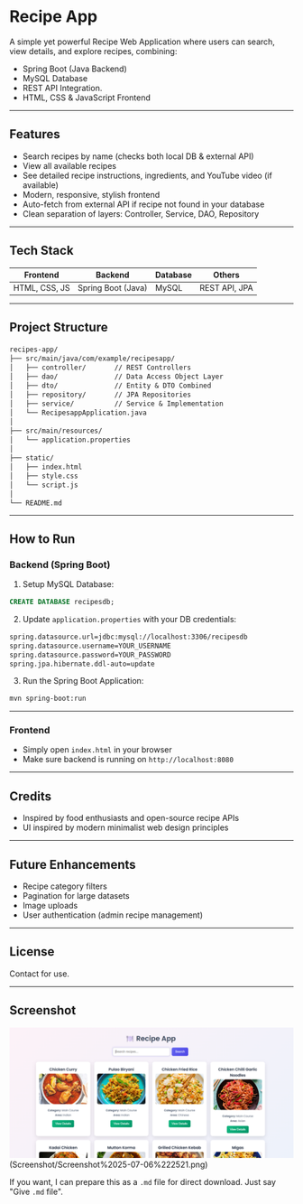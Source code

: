 # Recipe App

A simple yet powerful Recipe Web Application where users can search, view details, and explore recipes, combining:

* Spring Boot (Java Backend)
* MySQL Database
* REST API Integration.
* HTML, CSS & JavaScript Frontend

---

## Features

* Search recipes by name (checks both local DB & external API)
* View all available recipes
* See detailed recipe instructions, ingredients, and YouTube video (if available)
* Modern, responsive, stylish frontend
* Auto-fetch from external API if recipe not found in your database
* Clean separation of layers: Controller, Service, DAO, Repository

---

## Tech Stack

| Frontend      | Backend            | Database | Others                |
| ------------- | ------------------ | -------- | --------------------- |
| HTML, CSS, JS | Spring Boot (Java) | MySQL    | REST API, JPA |

---

## Project Structure

```
recipes-app/
├── src/main/java/com/example/recipesapp/
│   ├── controller/       // REST Controllers
│   ├── dao/              // Data Access Object Layer
│   ├── dto/              // Entity & DTO Combined
│   ├── repository/       // JPA Repositories
│   ├── service/          // Service & Implementation
│   └── RecipesappApplication.java
│
├── src/main/resources/
│   └── application.properties
│
├── static/
│   ├── index.html
│   ├── style.css
│   └── script.js
│
└── README.md
```

---

## How to Run

### Backend (Spring Boot)

1. Setup MySQL Database:

```sql
CREATE DATABASE recipesdb;
```

2. Update `application.properties` with your DB credentials:

```properties
spring.datasource.url=jdbc:mysql://localhost:3306/recipesdb
spring.datasource.username=YOUR_USERNAME
spring.datasource.password=YOUR_PASSWORD
spring.jpa.hibernate.ddl-auto=update
```

3. Run the Spring Boot Application:

```bash
mvn spring-boot:run
```

---

### Frontend

* Simply open `index.html` in your browser
* Make sure backend is running on `http://localhost:8080`

---


## Credits

* Inspired by food enthusiasts and open-source recipe APIs
* UI inspired by modern minimalist web design principles

---

## Future Enhancements

* Recipe category filters
* Pagination for large datasets
* Image uploads
* User authentication (admin recipe management)

---



## License

Contact for use.

---

## Screenshot


![Recipe Screenshot](Screenshot/Screenshot%202025-07-06%20221436.png)
(Screenshot/Screenshot%2025-07-06%222521.png)



If you want, I can prepare this as a `.md` file for direct download. Just say "Give `.md` file".
